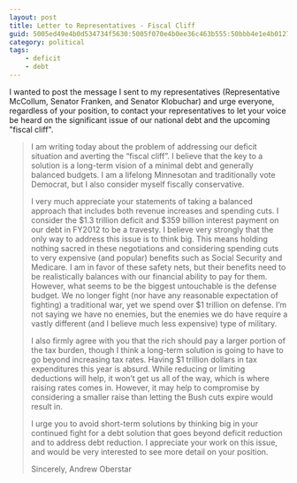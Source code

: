 ```yaml
---
layout: post
title: Letter to Representatives - Fiscal Cliff
guid: 5005ed49e4b0d534734f5630:5005f070e4b0ee36c463b555:50bbb4e1e4b012760adfd293
category: political
tags:
    - deficit
    - debt
---
```

I wanted to post the message I sent to my representatives (Representative McCollum, Senator Franken, and Senator Klobuchar) and urge everyone, regardless of your position, to contact your representatives to let your voice be heard on the significant issue of our national debt and the upcoming "fiscal cliff".

> I am writing today about the problem of addressing our deficit situation and averting the “fiscal cliff”. I believe that the key to a solution is a long-term vision of a minimal debt and generally balanced budgets. I am a lifelong Minnesotan and traditionally vote Democrat, but I also consider myself fiscally conservative.
>
> I very much appreciate your statements of taking a balanced approach that includes both revenue increases and spending cuts. I consider the $1.3 trillion deficit and $359 billion interest payment on our debt in FY2012 to be a travesty. I believe very strongly that the only way to address this issue is to think big. This means holding nothing sacred in these negotiations and considering spending cuts to very expensive (and popular) benefits such as Social Security and Medicare. I am in favor of these safety nets, but their benefits need to be realistically balances with our financial ability to pay for them. However, what seems to be the biggest untouchable is the defense budget. We no longer fight (nor have any reasonable expectation of fighting) a traditional war, yet we spend over $1 trillion on defense. I’m not saying we have no enemies, but the enemies we do have require a vastly different (and I believe much less expensive) type of military.
>
> I also firmly agree with you that the rich should pay a larger portion of the tax burden, though I think a long-term solution is going to have to go beyond increasing tax rates. Having $1 trillion dollars in tax expenditures this year is absurd. While reducing or limiting deductions will help, it won’t get us all of the way, which is where raising rates comes in. However, it may help to compromise by considering a smaller raise than letting the Bush cuts expire would result in.
>
> I urge you to avoid short-term solutions by thinking big in your continued fight for a debt solution that goes beyond deficit reduction and to address debt reduction. I appreciate your work on this issue, and would be very interested to see more detail on your position.
>
> Sincerely,
> Andrew Oberstar
